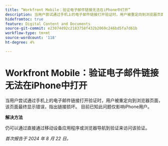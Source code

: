```yaml
---
title: “Workfront Mobile：验证电子邮件链接无法在iPhone中打开”
description: 当用户尝试通过手机上的电子邮件链接打开验证时，用户被重定向到浏览器页面，该页面最终显示错误，指出链接损坏。
hidefromtoc: true
feature: Digital Content and Documents
source-git-commit: e23074d92c2183758f432b2069c246bd5fa7d61b
workflow-type: tm+mt
source-wordcount: '118'
ht-degree: 4%

---
```


# Workfront Mobile：验证电子邮件链接无法在iPhone中打开

当用户尝试通过手机上的电子邮件链接打开验证时，用户被重定向到浏览器页面，该页面最终显示错误，指出链接损坏。 目前已知此问题仅影响iPhone用户。

**解决方法**

仍可以通过直接通过移动设备应用程序或浏览器导航到验证来访问该验证。

_首次报告于 2024 年 8 月 22 日。_
